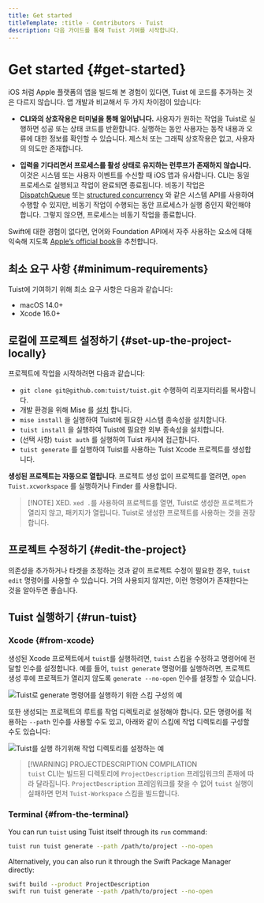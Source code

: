 ```yaml
---
title: Get started
titleTemplate: :title · Contributors · Tuist
description: 다음 가이드를 통해 Tuist 기여를 시작합니다.
---
```


# Get started {#get-started}

iOS 처럼 Apple 플랫폼의 앱을 빌드해 본 경험이 있다면, Tuist 에 코드를 추가하는 것은 다르지 않습니다. 앱 개발과 비교해서 두 가지 차이점이 있습니다:

- **CLI와의 상호작용은 터미널을 통해 일어납니다.** 사용자가 원하는 작업을 Tuist로 실행하면 성공 또는 상태 코드를 반환합니다. 실행하는 동안 사용자는 동작 내용과 오류에 대한 정보를 확인할 수 있습니다. 제스처 또는 그래픽 상호작용은 없고, 사용자의 의도만 존재합니다.

- **입력을 기다리면서 프로세스를 활성 상태로 유지하는 런루프가 존재하지 않습니다.** 이것은 시스템 또는 사용자 이벤트를 수신할 때 iOS 앱과 유사합니다. CLI는 동일 프로세스로 실행되고 작업이 완료되면 종료됩니다. 비동기 작업은 [DispatchQueue](https://developer.apple.com/documentation/dispatch/dispatchqueue) 또는 [structured concurrency](https://developer.apple.com/tutorials/app-dev-training/managing-structured-concurrency) 와 같은 시스템 API를 사용하여 수행할 수 있지만, 비동기 작업이 수행되는 동안 프로세스가 실행 중인지 확인해야 합니다. 그렇지 않으면, 프로세스는 비동기 작업을 종료합니다.

Swift에 대한 경험이 없다면, 언어와 Foundation API에서 자주 사용하는 요소에 대해 익숙해 지도록 [Apple’s official book](https://docs.swift.org/swift-book/)을 추천합니다.

## 최소 요구 사항 {#minimum-requirements}

Tuist에 기여하기 위해 최소 요구 사항은 다음과 같습니다:

- macOS 14.0+
- Xcode 16.0+

## 로컬에 프로젝트 설정하기 {#set-up-the-project-locally}

프로젝트에 작업을 시작하려면 다음과 같습니다:

- `git clone git@github.com:tuist/tuist.git` 수행하여 리포지터리를 복사합니다.
- 개발 환경을 위해 Mise 를 [설치](https://mise.jdx.dev/getting-started.html) 합니다.
- `mise install` 을 실행하여 Tuist에 필요한 시스템 종속성을 설치합니다.
- `tuist install` 을 실행하여 Tuist에 필요한 외부 종속성을 설치합니다.
- (선택 사항) `tuist auth` 를 실행하여 <LocalizedLink href="/guides/develop/build/cache">Tuist 캐시</LocalizedLink>에 접근합니다.
- `tuist generate` 를 실행하여 Tuist를 사용하는 Tuist Xcode  프로젝트를 생성합니다.

**생성된 프로젝트는 자동으로 열립니다**. 프로젝트 생성 없이 프로젝트를 열려면, `open Tuist.xcworkspace` 를 실행하거나 Finder 를 사용합니다.

> [!NOTE] XED.
> `xed .`를 사용하여 프로젝트를 열면, Tuist로 생성한 프로젝트가 열리지 않고, 패키지가 열립니다. Tuist로 생성한 프로젝트를 사용하는 것을 권장합니다.

## 프로젝트 수정하기 {#edit-the-project}

의존성을 추가하거나 타겟을 조정하는 것과 같이 프로젝트 수정이 필요한 경우, <LocalizedLink href="/guides/develop/projects/editing">`tuist edit` 명령어</LocalizedLink>를 사용할 수 있습니다. 거의 사용되지 않지만, 이런 명령어가 존재한다는 것을 알아두면 좋습니다.

## Tuist 실행하기 {#run-tuist}

### Xcode {#from-xcode}

생성된 Xcode 프로젝트에서 `tuist`를 실행하려면, `tuist` 스킴을 수정하고 명령어에 전달할 인수를 설정합니다. 예를 들어, `tuist generate` 명령어를 실행하려면, 프로젝트 생성 후에 프로젝트가 열리지 않도록 `generate --no-open` 인수를 설정할 수 있습니다.

![Tuist로 generate 명령어를 실행하기 위한 스킴 구성의 예](/images/contributors/scheme-arguments.png)

또한 생성되는 프로젝트의 루트를 작업 디렉토리로 설정해야 합니다. 모든 명령어를 적용하는 `--path` 인수를 사용할 수도 있고, 아래와 같이 스킴에 작업 디렉토리를 구성할 수도 있습니다:

![Tuist를 실행 하기위해 작업 디렉토리를 설정하는 예](/images/contributors/scheme-working-directory.png)

> [!WARNING] PROJECTDESCRIPTION COMPILATION\
> `tuist` CLI는 빌드된 디렉토리에 `ProjectDescription` 프레임워크의 존재에 따라 달라집니다. `ProjectDescription` 프레임워크를 찾을 수 없어 `tuist` 실행이 실패하면 먼저 `Tuist-Workspace` 스킴을 빌드합니다.

### Terminal {#from-the-terminal}

You can run `tuist` using Tuist itself through its `run` command:

```bash
tuist run tuist generate --path /path/to/project --no-open
```

Alternatively, you can also run it through the Swift Package Manager directly:

```bash
swift build --product ProjectDescription
swift run tuist generate --path /path/to/project --no-open
```
